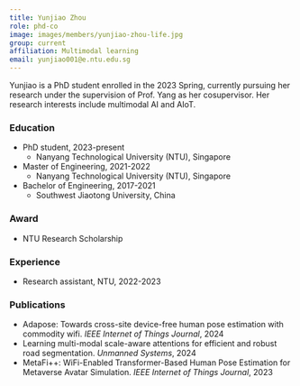 ```yaml
---
title: Yunjiao Zhou
role: phd-co
image: images/members/yunjiao-zhou-life.jpg
group: current
affiliation: Multimodal learning
email: yunjiao001@e.ntu.edu.sg
---
```


Yunjiao is a PhD student enrolled in the 2023 Spring, currently pursuing her research under the supervision of Prof. Yang as her cosupervisor.  Her research interests include multimodal AI and AIoT.
 
### Education
- PhD student, 2023-present
  - Nanyang Technological University (NTU), Singapore
- Master of Engineering, 2021-2022
  - Nanyang Technological University (NTU), Singapore
- Bachelor of Engineering, 2017-2021
  - Southwest Jiaotong University, China
 
### Award
- NTU Research Scholarship

### Experience
- Research assistant, NTU, 2022-2023

### Publications
- Adapose: Towards cross-site device-free human pose estimation with commodity wifi. *IEEE Internet of Things Journal*, 2024
- Learning multi-modal scale-aware attentions for efficient and robust road segmentation. *Unmanned Systems*, 2024
- MetaFi++: WiFi-Enabled Transformer-Based Human Pose Estimation for Metaverse Avatar Simulation. *IEEE Internet of Things Journal*, 2023

